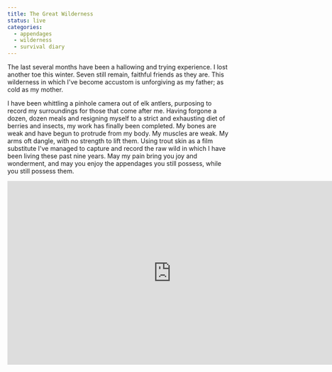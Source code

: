 ```yaml
---
title: The Great Wilderness
status: live
categories:
  - appendages
  - wilderness
  - survival diary
---
```

The last several months have been a hallowing and trying experience. I lost another toe this winter. Seven still remain, faithful friends as they are. This wilderness in which I've become accustom is unforgiving as my father; as cold as my mother.

I have been whittling a pinhole camera out of elk antlers, purposing to record my surroundings for those that come after me. Having forgone a dozen, dozen meals and resigning myself to a strict and exhausting diet of berries and insects, my work has finally been completed. My bones are weak and have begun to protrude from my body. My muscles are weak. My arms oft dangle, with no strength to lift them. Using trout skin as a film substitute I've managed to capture and record the raw wild in which I have been living these past nine years. May my pain bring you joy and wonderment, and may you enjoy the appendages you still possess, while you still possess them.

<iframe src="http://player.vimeo.com/video/43799611?title=0&amp;byline=0&amp;portrait=0&amp;badge=0" class="video" width="738" height="415" frameborder="0" webkitAllowFullScreen mozallowfullscreen allowFullScreen></iframe>